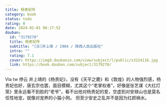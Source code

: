 ```yaml
---
title: 杨贵妃传
category: book
status: todo
rating: 0
date: 2024-02-01 06:17:52
douban:
  id: "3179270"
  title: 杨贵妃传
  subtitle: "[日]井上靖 / 1984 / 陕西人民出版社"
  intro: ""
  rating: 7.1
  cover: https://img9.doubanio.com/view/subject/l/public/s3224116.jpg
  link: https://book.douban.com/subject/3179270/
---
```


Via tw 停云 井上靖的《杨贵妃》，没有《天平之薨》和《敦煌》的人物强烈感，杨贵妃也好，唐玄宗也罢，面目模糊，尤其这个“老掌权者”，好像是张艺谋《大红灯笼》里永远看不到脸的“老爷”，看不出他对杨贵妃的爱，空虚到对安禄山也是莫名任性地宠，就像对宠养的小猫小狗。
但至少安史之乱并不是因为红颜祸水。 